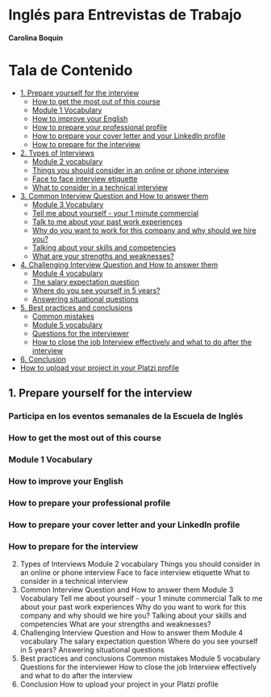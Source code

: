 <h1>Inglés para Entrevistas de Trabajo</h1>

<h4>Carolina Boquín</h4>

# Tala de Contenido

- [1. Prepare yourself for the interview](#1-Prepare-yourself-for-the-interview)
  - [How to get the most out of this course](#How-to-get-the-most-out-of-this-course)
  - [Module 1 Vocabulary](#Module-1-Vocabulary)
  - [How to improve your English](#How-to-improve-your-English)
  - [How to prepare your professional profile](#How-to-prepare-your-professional-profile)
  - [How to prepare your cover letter and your LinkedIn profile](#How-to-prepare-your-cover-letter-and-your-LinkedIn-profile)
  - [How to prepare for the interview](#How-to-prepare-for-the-interview)
- [2. Types of Interviews](#2-Types-of-Interviews)
  - [Module 2 vocabulary](#Module-2-vocabulary)
  - [Things you should consider in an online or phone interview](#Things-you-should-consider-in-an-online-or-phone-interview)
  - [Face to face interview etiquette](#Face-to-face-interview-etiquette)
  - [What to consider in a technical interview](#What-to-consider-in-a-technical-interview)
- [3. Common Interview Question and How to answer them](#3-Common-Interview-Question-and-How-to-answer-them)
  - [Module 3 Vocabulary](#Module-3-Vocabulary)
  - [Tell me about yourself - your 1 minute commercial](#Tell-me-about-yourself-your-1-minute-commercial)
  - [Talk to me about your past work experiences](#Talk-to-me-about-your-past-work-experiences)
  - [Why do you want to work for this company and why should we hire you?](#Why-do-you-want-to-work-for-this-company-and-why-should-we-hire-you?)
  - [Talking about your skills and competencies](#Talking-about-your-skills-and-competencies)
  - [What are your strengths and weaknesses?](#What-are-your-strengths-and-weaknesses?)
- [4. Challenging Interview Question and How to answer them](#4-Challenging-Interview-Question-and-How-to-answer-them)
  - [Module 4 vocabulary](#Module-4-vocabulary)
  - [The salary expectation question](#The-salary-expectation-question)
  - [Where do you see yourself in 5 years?](#Where-do-you-see-yourself-in-5-years?)
  - [Answering situational questions](#Answering-situational-questions)
- [5. Best practices and conclusions](#5-Best-practices-and-conclusions)
  - [Common mistakes](#Common-mistakes)
  - [Module 5 vocabulary](#Module-5-vocabulary)
  - [Questions for the interviewer](#Questions-for-the-interviewer)
  - [How to close the job Interview effectively and what to do after the interview](#How-to-close-the-job-Interview-effectively-and-what-to-do-after-the-interview)
- [6. Conclusion](#6-Conclusion)
 - [How to upload your project in your Platzi profile](#How-to-upload-your-project-in-your-Platzi-profile)


## 1. Prepare yourself for the interview

### Participa en los eventos semanales de la Escuela de Inglés



### How to get the most out of this course



### Module 1 Vocabulary



### How to improve your English



### How to prepare your professional profile



### How to prepare your cover letter and your LinkedIn profile



### How to prepare for the interview



2. Types of Interviews
Module 2 vocabulary
Things you should consider in an online or phone interview
Face to face interview etiquette
What to consider in a technical interview
3. Common Interview Question and How to answer them
Module 3 Vocabulary
Tell me about yourself - your 1 minute commercial
Talk to me about your past work experiences
Why do you want to work for this company and why should we hire you?
Talking about your skills and competencies
What are your strengths and weaknesses?
4. Challenging Interview Question and How to answer them
Module 4 vocabulary
The salary expectation question
Where do you see yourself in 5 years?
Answering situational questions
5. Best practices and conclusions
Common mistakes
Module 5 vocabulary
Questions for the interviewer
How to close the job Interview effectively and what to do after the interview
6. Conclusion
How to upload your project in your Platzi profile